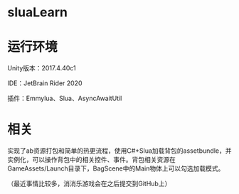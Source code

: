 # sluaLearn

# 运行环境

Unity版本：2017.4.40c1

IDE：JetBrain Rider 2020

插件：Emmylua、Slua、AsyncAwaitUtil

# 相关

实现了ab资源打包和简单的热更流程，使用C#+Slua加载背包的assetbundle，并实例化，可以操作背包中的相关控件、事件。背包相关资源在GameAssets/Launch目录下，BagScene中的Main物体上可以勾选加载模式。

（最近事情比较多，消消乐游戏会在之后提交到GitHub上）
